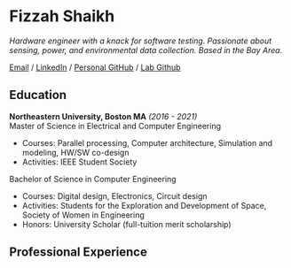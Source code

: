 # Fizzah Shaikh

_Hardware engineer with a knack for software testing. Passionate about sensing, power, and environmental data collection. Based in the Bay Area._ <br>

[Email](mailto:fizzahh98@gmail.com) / [LinkedIn](https://www.linkedin.com/in/fizzah-shaikh/) / [Personal GitHub](https://github.com/fizzshaikh/) / [Lab Github](https://github.com/envsensorslab/traceResearch)


## Education

**Northeastern University, Boston MA**  _(2016 - 2021)_ <br>
Master of Science in Electrical and Computer Engineering
  - Courses: Parallel processing, Computer architecture, Simulation and modeling, HW/SW co-design
  - Activities: IEEE Student Society
  
Bachelor of Science in Computer Engineering
  - Courses: Digital design, Electronics, Circuit design
  - Activities: Students for the Exploration and Development of Space, Society of Women in Engineering
  - Honors: University Scholar (full-tuition merit scholarship)

## Professional Experience 
